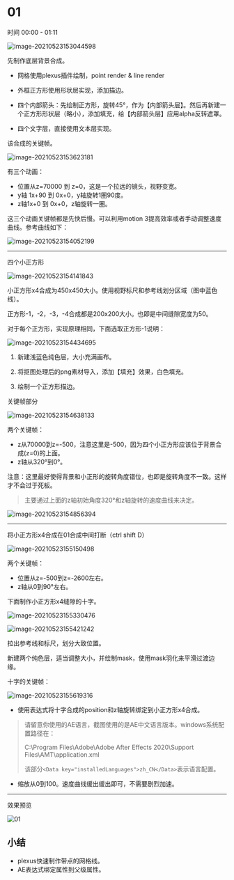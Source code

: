 # 01

时间 00:00 - 01:11

![image-20210523153044598](assets/image-20210523153044598.png)

先制作底层背景合成。

- 网格使用plexus插件绘制，point render & line render

- 外框正方形使用形状层实现，添加描边。
- 四个内部箭头：先绘制正方形，旋转45°，作为【内部箭头层】。然后再新建一个正方形形状层（略小），添加填充，给【内部箭头层】应用alpha反转遮罩。
- 四个文字层，直接使用文本层实现。

该合成的关键帧。

![image-20210523153623181](assets/image-20210523153623181.png)

有三个动画：

- 位置从z=70000 到 z=0，这是一个拉远的镜头，视野变宽。
- y轴 1x+90 到 0x+0，y轴旋转1圈90度。
- z轴1x+0 到 0x+0，z轴旋转一圈。

这三个动画关键帧都是先快后慢。可以利用motion 3提高效率或者手动调整速度曲线。参考曲线如下：

![image-20210523154052199](assets/image-20210523154052199.png)

---

四个小正方形

![image-20210523154141843](assets/image-20210523154141843.png)

小正方形x4合成为450x450大小。使用视野标尺和参考线划分区域（图中蓝色线）。

正方形-1，-2，-3，-4合成都是200x200大小。也即是中间缝隙宽度为50。

对于每个正方形，实现原理相同，下面选取正方形-1说明：

![image-20210523154434695](assets/image-20210523154434695.png)

1. 新建浅蓝色纯色层，大小充满画布。

2. 将抠图处理后的png素材导入，添加【填充】效果，白色填充。
3. 绘制一个正方形描边。

关键帧部分

![image-20210523154638133](assets/image-20210523154638133.png)

两个关键帧：

- z从70000到z=-500，注意这里是-500，因为四个小正方形应该位于背景合成(z=0)的上面。
- z轴从320°到0°。

注意：这里最好使得背景和小正形的旋转角度错位，也即是旋转角度不一致。这样才不会过于死板。

> 主要通过上面的z轴初始角度320°和z轴旋转的速度曲线来决定。

![image-20210523154856394](assets/image-20210523154856394.png)

---

将小正方形x4合成在01合成中间打断（ctrl shift D）

![image-20210523155150498](assets/image-20210523155150498.png)

两个关键帧：

- 位置从z=-500到z=-2600左右。
- z轴从0到90°左右。

下面制作小正方形x4缝隙的十字。

![image-20210523155330476](assets/image-20210523155330476.png)

![image-20210523155421242](assets/image-20210523155421242.png)

拉出参考线和标尺，划分大致位置。

新建两个纯色层，适当调整大小，并绘制mask，使用mask羽化来平滑过渡边缘。

十字的关键帧：

![image-20210523155619316](assets/image-20210523155619316.png)

- 使用表达式将十字合成的position和z轴旋转绑定到小正方形x4合成。

> 请留意你使用的AE语言，截图使用的是AE中文语言版本。windows系统配置路径在：
>
> C:\Program Files\Adobe\Adobe After Effects 2020\Support Files\AMT\application.xml
>
> 该部分`<Data key="installedLanguages">zh_CN</Data>`表示语言配置。

- 缩放从0到100。速度曲线缓出缓出即可，不需要剧烈加速。

---

效果预览

![01](assets/01.gif)

## 小结

- plexus快速制作带点的网格线。
- AE表达式绑定属性到父级属性。